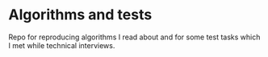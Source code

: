 # Algorithms and tests

Repo for reproducing algorithms I read about and for some test tasks which I met while technical interviews.